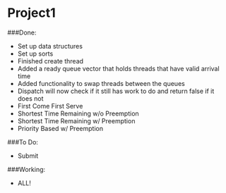 # Project1

###Done: 
* Set up data structures
* Set up sorts 
* Finished create thread
* Added a ready queue vector that holds threads that have valid arrival time
* Added functionality to swap threads between the queues
* Dispatch will now check if it still has work to do and return false if it does not
* First Come First Serve
* Shortest Time Remaining w/o Preemption
* Shortest Time Remaining w/  Preemption
* Priority Based w/ Preemption

###To Do:
* Submit

###Working:
* ALL!
